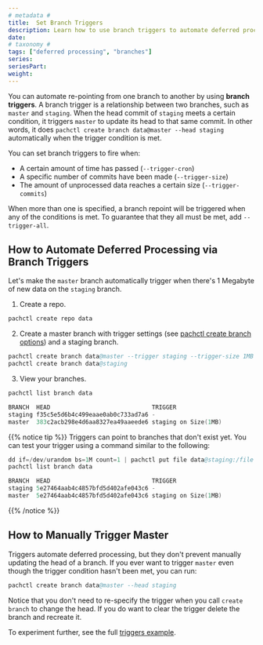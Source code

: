 ```yaml
---
# metadata # 
title:  Set Branch Triggers
description: Learn how to use branch triggers to automate deferred processing.
date: 
# taxonomy #
tags: ["deferred processing", "branches"]
series:
seriesPart:
weight: 
---
```


You can automate re-pointing from one branch to another by using **branch triggers**. A branch trigger is a relationship between two branches, such as `master` and `staging`. When the head commit of `staging` meets a certain condition, it triggers `master` to update its head to that same commit. In other words, it does `pachctl create branch data@master --head staging` automatically when the trigger condition is met.

You can set branch triggers to fire when:

- A certain amount of time has passed (`--trigger-cron`)
- A specific number of commits have been made (`--trigger-size`)
- The amount of unprocessed data reaches a certain size (`--trigger-commits`)

When more than one is specified, a branch repoint will be triggered when any of
the conditions is met. To guarantee that they all must be met, add
`--trigger-all`.


## How to Automate Deferred Processing via Branch Triggers

Let's make the `master` branch automatically trigger when there's 1 Megabyte of new data on the `staging` branch.

1. Create a repo.
```s
pachctl create repo data
```
2. Create a master branch with trigger settings (see [pachctl create branch options](../../../run-commands/pachctl_create_branch#-options)) and a staging branch.

```s
pachctl create branch data@master --trigger staging --trigger-size 1MB
pachctl create branch data@staging
```
3. View your branches.

```s 
pachctl list branch data 
```
```s
BRANCH  HEAD                             TRIGGER              
staging f35c5e5d6b4c499eaae0ab0c733ad7a6 -                    
master  383c2acb298e4d6aa8327ea49aaeede6 staging on Size(1MB) 
```

{{% notice tip %}}
Triggers can point to branches that don't exist yet. You can test your trigger using a command similar to the following: 

```s
dd if=/dev/urandom bs=1M count=1 | pachctl put file data@staging:/file
pachctl list branch data
```

```s
BRANCH  HEAD                             TRIGGER              
staging 5e27464aab4c4857bfd5d402afe043c6 -                    
master  5e27464aab4c4857bfd5d402afe043c6 staging on Size(1MB) 
```

{{% /notice %}}

## How to Manually Trigger Master

Triggers automate deferred processing, but they don't prevent manually updating the head of a branch. If you ever want to trigger `master` even though the trigger condition hasn't been met, you can run:

```s
pachctl create branch data@master --head staging
```

Notice that you don't need to re-specify the trigger when you call `create branch` to change the head. If you do want to clear the trigger delete the branch and recreate it.

To experiment further, see the full [triggers example](https://github.com/pachyderm/examples/tree/master/deferred_processing/triggers).
